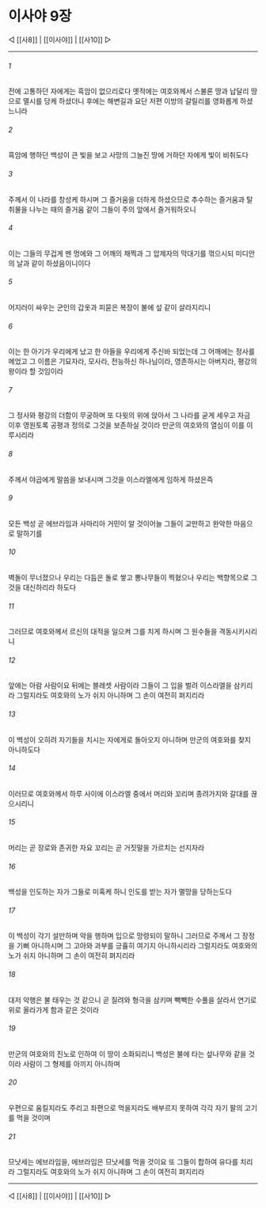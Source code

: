 ﻿# 이사야 9장

◁ [[사8]] | [[이사야]] | [[사10]] ▷
***

###### 1
전에 고통하던 자에게는 흑암이 없으리로다 옛적에는 여호와께서 스불론 땅과 납달리 땅으로 멸시를 당케 하셨더니 후에는 해변길과 요단 저편 이방의 갈릴리를 영화롭게 하셨느니라

###### 2
흑암에 행하던 백성이 큰 빛을 보고 사망의 그늘진 땅에 거하던 자에게 빛이 비취도다

###### 3
주께서 이 나라를 창성케 하시며 그 즐거움을 더하게 하셨으므로 추수하는 즐거움과 탈취물을 나누는 때의 즐거움 같이 그들이 주의 앞에서 즐거워하오니

###### 4
이는 그들의 무겁게 멘 멍에와 그 어깨의 채찍과 그 압제자의 막대기를 꺾으시되 미디안의 날과 같이 하셨음이니이다

###### 5
어지러이 싸우는 군인의 갑옷과 피묻은 복장이 불에 섶 같이 살라지리니

###### 6
이는 한 아기가 우리에게 났고 한 아들을 우리에게 주신바 되었는데 그 어깨에는 정사를 메었고 그 이름은 기묘자라, 모사라, 전능하신 하나님이라, 영존하시는 아버지라, 평강의 왕이라 할 것임이라

###### 7
그 정사와 평강의 더함이 무궁하며 또 다윗의 위에 앉아서 그 나라를 굳게 세우고 자금 이후 영원토록 공평과 정의로 그것을 보존하실 것이라 만군의 여호와의 열심이 이를 이루시리라

###### 8
주께서 야곱에게 말씀을 보내시며 그것을 이스라엘에게 임하게 하셨은즉

###### 9
모든 백성 곧 에브라임과 사마리아 거민이 알 것이어늘 그들이 교만하고 완악한 마음으로 말하기를

###### 10
벽돌이 무너졌으나 우리는 다듬은 돌로 쌓고 뽕나무들이 찍혔으나 우리는 백향목으로 그것을 대신하리라 하도다

###### 11
그러므로 여호와께서 르신의 대적을 일으켜 그를 치게 하시며 그 원수들을 격동시키시리니

###### 12
앞에는 아람 사람이요 뒤에는 블레셋 사람이라 그들이 그 입을 벌려 이스라엘을 삼키리라 그럴지라도 여호와의 노가 쉬지 아니하며 그 손이 여전히 펴지리라

###### 13
이 백성이 오히려 자기들을 치시는 자에게로 돌아오지 아니하며 만군의 여호와를 찾지 아니하도다

###### 14
이러므로 여호와께서 하루 사이에 이스라엘 중에서 머리와 꼬리며 종려가지와 갈대를 끊으시리니

###### 15
머리는 곧 장로와 존귀한 자요 꼬리는 곧 거짓말을 가르치는 선지자라

###### 16
백성을 인도하는 자가 그들로 미혹케 하니 인도를 받는 자가 멸망을 당하는도다

###### 17
이 백성이 각기 설만하며 악을 행하며 입으로 망령되이 말하니 그러므로 주께서 그 장정을 기뻐 아니하시며 그 고아와 과부를 긍휼히 여기지 아니하시리라 그럴지라도 여호와의 노가 쉬지 아니하며 그 손이 여전히 펴지리라

###### 18
대저 악행은 불 태우는 것 같으니 곧 질려와 형극을 삼키며 빽빽한 수풀을 살라서 연기로 위로 올라가게 함과 같은 것이라

###### 19
만군의 여호와의 진노로 인하여 이 땅이 소화되리니 백성은 불에 타는 섶나무와 같을 것이라 사람이 그 형제를 아끼지 아니하며

###### 20
우편으로 움킬지라도 주리고 좌편으로 먹을지라도 배부르지 못하여 각각 자기 팔의 고기를 먹을 것이며

###### 21
므낫세는 에브라임을, 에브라임은 므낫세를 먹을 것이요 또 그들이 합하여 유다를 치리라 그럴지라도 여호와의 노가 쉬지 아니하며 그 손이 여전히 펴지리라

***
◁ [[사8]] | [[이사야]] | [[사10]] ▷